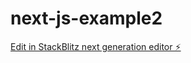 # next-js-example2

[Edit in StackBlitz next generation editor ⚡️](https://stackblitz.com/~/github.com/rrupsing-layla/next-js-example2)